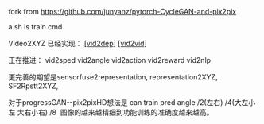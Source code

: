 

fork from https://github.com/junyanz/pytorch-CycleGAN-and-pix2pix

a.sh is train cmd



Video2XYZ
已经实现：
<a href="https://mp.weixin.qq.com/s?__biz=MzA5MDMwMTIyNQ==&mid=2649292433&idx=1&sn=e3ca8c14e5e7454f8e9ac227ec9f4f63&chksm=8811e8d7bf6661c150d1bcb4204fccc34ad80086298b93821ad476aba9d85e6b44f5e066c80e&scene=21#wechat_redirect">[vid2dep]</a>
<a href="https://mp.weixin.qq.com/s?__biz=MzA5MDMwMTIyNQ==&mid=2649292657&idx=1&sn=080e7c029c952bbdd545bda2025ac0e8&chksm=8811e937bf666021543234e27fa9ddb9d37db4227bf0b47c319bb5a62d3af51be43d223d0334#rd">[vid2vid]</a> 


正在推进： vid2sped vid2angle vid2action vid2reward vid2nlp  

更完善的期望是sensorfuse2representation,  representation2XYZ, SF2Rpstt2XYZ,

对于progressGAN--pix2pixHD想法是 can train pred angle /2(左右) /4(大左小左 大右小右) /8  图像的越来越精细到功能训练的准确度越来越高。

